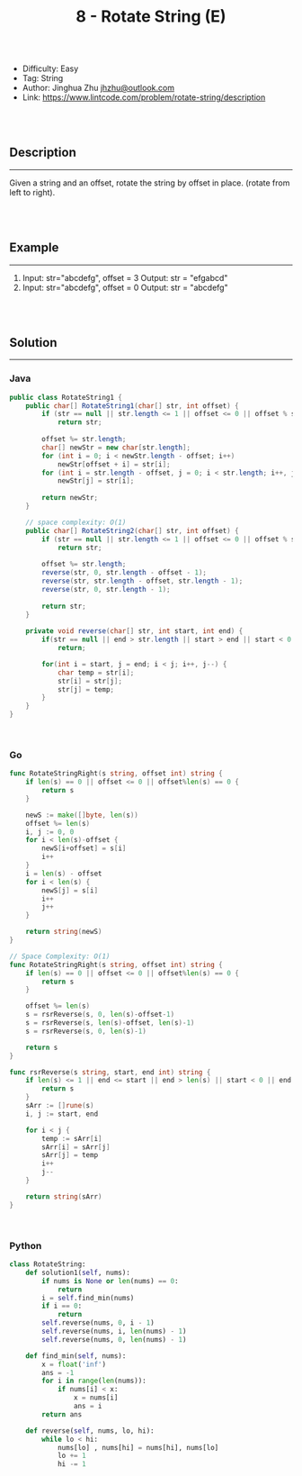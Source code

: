 # <center>8 - Rotate String (E)</center> 



<br></br>

* Difficulty: Easy
* Tag: String
* Author: Jinghua Zhu <jhzhu@outlook.com>
* Link: https://www.lintcode.com/problem/rotate-string/description

<br></br>



## Description
----
Given a string and an offset, rotate the string by offset in place. (rotate from left to right).

<br></br>



## Example
----
1. Input: str="abcdefg", offset = 3 Output: str = "efgabcd"	
2. Input: str="abcdefg", offset = 0 Output: str = "abcdefg"	

<br></br>



## Solution
----
### Java
```java
public class RotateString1 {
	public char[] RotateString1(char[] str, int offset) {
        if (str == null || str.length <= 1 || offset <= 0 || offset % str.length == 0)
            return str;
        
        offset %= str.length;
        char[] newStr = new char[str.length];
        for (int i = 0; i < newStr.length - offset; i++)
            newStr[offset + i] = str[i];
        for (int i = str.length - offset, j = 0; i < str.length; i++, j++)
            newStr[j] = str[i];
        
        return newStr;
    }

    // space complexity: O(1)
    public char[] RotateString2(char[] str, int offset) {
        if (str == null || str.length <= 1 || offset <= 0 || offset % str.length == 0)
            return str;
        
        offset %= str.length;
        reverse(str, 0, str.length - offset - 1);
        reverse(str, str.length - offset, str.length - 1);
        reverse(str, 0, str.length - 1);
        
        return str;
    }
    
    private void reverse(char[] str, int start, int end) {
    	if(str == null || end > str.length || start > end || start < 0 || end < 0)
    		return;

    	for(int i = start, j = end; i < j; i++, j--) {
    		char temp = str[i];
    		str[i] = str[j];
    		str[j] = temp;
    	}
    }
}
```

<br>


### Go
```go
func RotateStringRight(s string, offset int) string {
	if len(s) == 0 || offset <= 0 || offset%len(s) == 0 {
		return s
	}

	newS := make([]byte, len(s))
	offset %= len(s)
	i, j := 0, 0
	for i < len(s)-offset {
		newS[i+offset] = s[i]
		i++
	}
	i = len(s) - offset
	for i < len(s) {
		newS[j] = s[i]
		i++
		j++
	}

	return string(newS)
}
```

```go
// Space Complexity: O(1)
func RotateStringRight(s string, offset int) string {
	if len(s) == 0 || offset <= 0 || offset%len(s) == 0 {
		return s
	}

	offset %= len(s)
	s = rsrReverse(s, 0, len(s)-offset-1)
	s = rsrReverse(s, len(s)-offset, len(s)-1)
	s = rsrReverse(s, 0, len(s)-1)

	return s
}

func rsrReverse(s string, start, end int) string {
	if len(s) <= 1 || end <= start || end > len(s) || start < 0 || end < 0 {
		return s
	}
	sArr := []rune(s)
	i, j := start, end

	for i < j {
		temp := sArr[i]
		sArr[i] = sArr[j]
		sArr[j] = temp
		i++
		j--
	}

	return string(sArr)
}
```

<br>


### Python
```python
class RotateString:
    def solution1(self, nums):
        if nums is None or len(nums) == 0:
            return
        i = self.find_min(nums)
        if i == 0:
            return
        self.reverse(nums, 0, i - 1)
        self.reverse(nums, i, len(nums) - 1)
        self.reverse(nums, 0, len(nums) - 1)

    def find_min(self, nums):
        x = float('inf')
        ans = -1
        for i in range(len(nums)):
            if nums[i] < x:
                x = nums[i]
                ans = i
        return ans

    def reverse(self, nums, lo, hi):
        while lo < hi:
            nums[lo] , nums[hi] = nums[hi], nums[lo]
            lo += 1
            hi -= 1
```
